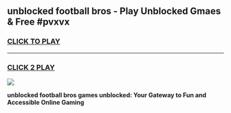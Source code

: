 
## unblocked football bros - Play Unblocked Gmaes & Free #pvxvx
<h3>
<a href="https://news.freeplayer.one?title=unblocked_football_bros&ref=24F">CLICK TO PLAY</a></h3>
<hr>

<h3>
<a href="https://news.freeplayer.one?title=unblocked_football_bros&ref=24F">CLICK 2 PLAY</a>
  
</h3>

<a href="https://news.freeplayer.one?title=unblocked_football_bros&ref=24F/"><img src="https://clearcache.store/games.png"></a>


**unblocked football bros games unblocked: Your Gateway to Fun and Accessible Online Gaming**
